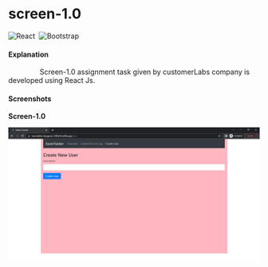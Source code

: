 # screen-1.0

![React](https://img.shields.io/badge/react-%2320232a.svg?style=for-the-badge&logo=react&logoColor=%2361DAFB) &nbsp;![Bootstrap](https://img.shields.io/badge/bootstrap-%23563D7C.svg?style=for-the-badge&logo=bootstrap&logoColor=white)

#### Explanation  
   <p>&nbsp;&nbsp;&nbsp;&nbsp;&nbsp;&nbsp;&nbsp;&nbsp;&nbsp;&nbsp;&nbsp;&nbsp;&nbsp;&nbsp;&nbsp;&nbsp;Screen-1.0 assignment task given by customerLabs company is developed using React Js.</p>


#### Screenshots  

**Screen-1.0**

<img src="https://github.com/Monishadhanasekar/Fitness-tracker-frontend/blob/main/screenshots/createuser.png" title="Screen-1.0"> 

